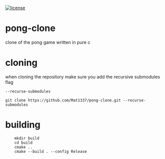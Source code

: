[![license](https://img.shields.io/github/license/mashape/apistatus.svg)](LICENSE)

# pong-clone
clone of the pong game written in pure c

# cloning

when cloning the repository make sure you add the recursive submodules flag

```
--recurse-submodules
```

```
git clone https://github.com/Mat1337/pong-clone.git --recurse-submodules
```

# building

```
    mkdir build
    cd build
    cmake ..
    cmake --build . --config Release
```